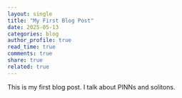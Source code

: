 ```yaml
---
layout: single
title: "My First Blog Post"
date: 2025-05-13
categories: blog
author_profile: true
read_time: true
comments: true
share: true
related: true
---
```


This is my first blog post. I talk about PINNs and solitons.
